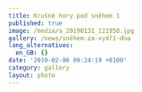 ```yaml
---
title: Krušné hory pod sněhem 1
published: true
image: /media/a_20190131_121958.jpg
gallery: /news/sněhem-za-vydří-dna
lang_alternatives:
  en_GB: {}
date: '2019-02-06 09:24:19 +0100'
category: gallery
layout: photo
---
```


